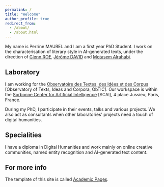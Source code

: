```yaml
---
permalink: /
title: "Welcome"
author_profile: true
redirect_from: 
  - /about/
  - /about.html
---
```


My name is Perrine MAUREL and I am a first year PhD Student. I work on the characterisation of literary style in AI-generated texts, under the direction of [Glenn ROE](https://obtic.sorbonne-universite.fr/equipe-permanente/glenn-roe/), [Jérôme DAVID](https://www.unige.ch/lettres/framo/enseignants/corps-professoral/jerome-david) and [Motasem Alrahabi](https://obtic.sorbonne-universite.fr/equipe-permanente/motasem-alrahabi/).

Laboratory
------
I am working for the [Observatoire des Textes, des Idées et des Corpus](https://obtic.sorbonne-universite.fr/) [Observatory of Texts, Ideas and Corpora, ObTIC]. Our workspace is within the [Sorbonne Center for Artificial Intelligence](https://scai.sorbonne-universite.fr/) [SCAI], 4 place Jussieu, Paris, France.

During my PhD, I participate in their events, talks and various projects. We also act as consultants when other laboratories' projects need a touch of digital humanities.

Specialities
------
I have a diploma in Digital Humanities and work mainly on online creative communities, named entity recognition and AI-generated text content.

For more info
------
The template of this site is called [Academic Pages](https://academicpages.github.io).
